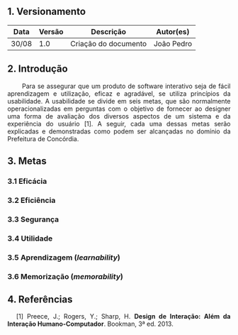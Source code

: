 ## 1. Versionamento
|Data|Versão|Descrição|Autor(es)
|--|--|--|--|
|30/08|1.0|Criação do documento|João Pedro|

## 2. Introdução
<p align = "justify"> &emsp;&emsp; Para se assegurar que um produto de software interativo seja de fácil aprendizagem e utilização, eficaz e agradável, se utiliza princípios da usabilidade. A usabilidade se divide em seis metas, que são normalmente operacionalizadas em perguntas com o objetivo de fornecer ao designer uma forma de avaliação dos diversos aspectos de um sistema e da experiência do usuário [1]. A seguir, cada uma dessas metas serão explicadas e demonstradas como podem ser alcançadas no domínio da Prefeitura de Concórdia.</p>

## 3. Metas
### 3.1 Eficácia
### 3.2 Eficiência
### 3.3 Segurança
### 3.4 Utilidade
### 3.5 Aprendizagem (<i>learnability</i>)
### 3.6 Memorização (<i>memorability</i>)

## 4. Referências
<p style="text-align: justify; text-indent: 20px">[1] Preece, J.; Rogers, Y.; Sharp, H. <b>Design de Interação: Além da Interação Humano-Computador</b>. Bookman, 3ª ed. 2013.</p>
